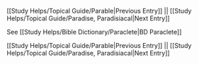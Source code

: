 [[Study Helps/Topical Guide/Parable|Previous Entry]]  ||  [[Study Helps/Topical Guide/Paradise, Paradisiacal|Next Entry]]

 See [[Study Helps/Bible Dictionary/Paraclete|BD Paraclete]]

[[Study Helps/Topical Guide/Parable|Previous Entry]]  ||  [[Study Helps/Topical Guide/Paradise, Paradisiacal|Next Entry]]